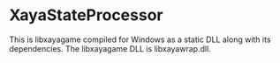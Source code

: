 # XayaStateProcessor

This is libxayagame compiled for Windows as a static DLL along with its dependencies. The libxayagame DLL is libxayawrap.dll.



